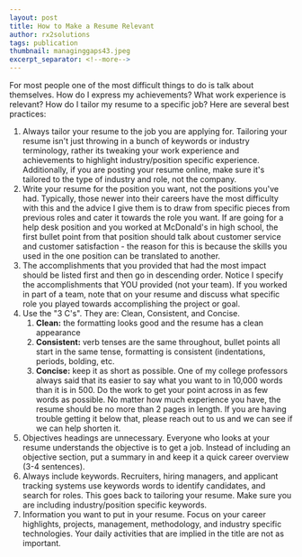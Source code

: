 ```yaml
---
layout: post
title: How to Make a Resume Relevant
author: rx2solutions
tags: publication
thumbnail: managinggaps43.jpeg
excerpt_separator: <!--more-->
---
```

For most people one of the most difficult things to do is talk about themselves. How do I express my achievements? What work experience is relevant? How do I tailor my resume to a specific job? Here are several best practices:
<!--more-->
1. Always tailor your resume to the job you are applying for. Tailoring your resume isn't just throwing in a bunch of keywords or industry terminology, rather its tweaking your work experience and achievements to highlight industry/position specific experience. Additionally, if you are posting your resume online, make sure it's tailored to the type of industry and role, not the company.
1. Write your resume for the position you want, not the positions you've had. Typically, those newer into their careers have the most difficulty with this and the advice I give them is to draw from specific pieces from previous roles and cater it towards the role you want. If are going for a help desk position and you worked at McDonald's in high school, the first bullet point from that position should talk about customer service and customer satisfaction - the reason for this is because the skills you used in the one position can be translated to another.
1. The accomplishments that you provided that had the most impact should be listed first and then go in descending order. Notice I specify the accomplishments that YOU provided (not your team). If you worked in part of a team, note that on your resume and discuss what specific role you played towards accomplishing the project or goal.
1. Use the "3 C's". They are: Clean, Consistent, and Concise.
    1. **Clean:** the formatting looks good and the resume has a clean appearance
    1. **Consistent:** verb tenses are the same throughout, bullet points all start in the same tense, formatting is consistent (indentations, periods, bolding, etc.
    1. **Concise:** keep it as short as possible. One of my college professors always said that its easier to say what you want to in 10,000 words than it is in 500. Do the work to get your point across in as few words as possible. No matter how much experience you have, the resume should be no more than 2 pages in length. If you are having trouble getting it below that, please reach out to us and we can see if we can help shorten it.
1. Objectives headings are unnecessary. Everyone who looks at your resume understands the objective is to get a job. Instead of including an objective section, put a summary in and keep it a quick career overview (3-4 sentences).
1. Always include keywords. Recruiters, hiring managers, and applicant tracking systems use keywords words to identify candidates, and search for roles. This goes back to tailoring your resume. Make sure you are including industry/position specific keywords.
1. Information you want to put in your resume. Focus on your career highlights, projects, management, methodology, and industry specific technologies. Your daily activities that are implied in the title are not as important.
